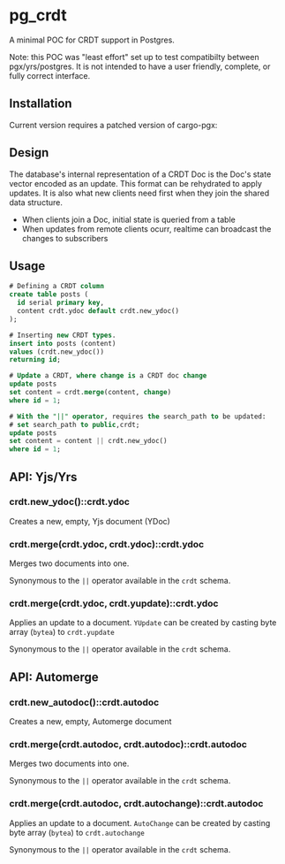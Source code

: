# pg_crdt

A minimal POC for CRDT support in Postgres.

Note: this POC was "least effort" set up to test compatibilty between pgx/yrs/postgres. It is not intended to have a
user friendly, complete, or fully correct interface.

## Installation

Current version requires a patched version of cargo-pgx:

## Design

The database's internal representation of a CRDT Doc is the Doc's state vector encoded as an update. This format can be
rehydrated to apply updates. It is also what new clients need first when they join the shared data structure.

- When clients join a Doc, initial state is queried from a table
- When updates from remote clients ocurr, realtime can broadcast the changes to subscribers

## Usage

```sql
# Defining a CRDT column
create table posts (
  id serial primary key,
  content crdt.ydoc default crdt.new_ydoc()
);

# Inserting new CRDT types.
insert into posts (content)
values (crdt.new_ydoc())
returning id;

# Update a CRDT, where change is a CRDT doc change
update posts 
set content = crdt.merge(content, change)
where id = 1;

# With the "||" operator, requires the search_path to be updated:
# set search_path to public,crdt;
update posts 
set content = content || crdt.new_ydoc()
where id = 1;

```

## API: Yjs/Yrs

### crdt.new_ydoc()::crdt.ydoc

Creates a new, empty, Yjs document (YDoc)

### crdt.merge(crdt.ydoc, crdt.ydoc)::crdt.ydoc

Merges two documents into one. 

Synonymous to the `||` operator available in the `crdt` schema.

### crdt.merge(crdt.ydoc, crdt.yupdate)::crdt.ydoc

Applies an update to a document. `YUpdate` can be created by casting byte array (`bytea`) to `crdt.yupdate`

Synonymous to the `||` operator available in the `crdt` schema.

## API: Automerge

### crdt.new_autodoc()::crdt.autodoc

Creates a new, empty, Automerge document

### crdt.merge(crdt.autodoc, crdt.autodoc)::crdt.autodoc

Merges two documents into one. 

Synonymous to the `||` operator available in the `crdt` schema.

### crdt.merge(crdt.autodoc, crdt.autochange)::crdt.autodoc

Applies an update to a document. `AutoChange` can be created by casting byte array (`bytea`) to `crdt.autochange`

Synonymous to the `||` operator available in the `crdt` schema.

